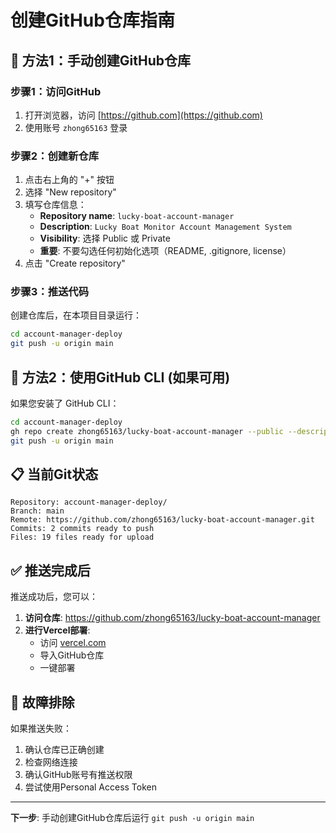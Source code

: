 # 创建GitHub仓库指南

## 🚀 方法1：手动创建GitHub仓库

### 步骤1：访问GitHub
1. 打开浏览器，访问 [https://github.com](https://github.com)
2. 使用账号 `zhong65163` 登录

### 步骤2：创建新仓库
1. 点击右上角的 "+" 按钮
2. 选择 "New repository"
3. 填写仓库信息：
   - **Repository name**: `lucky-boat-account-manager`
   - **Description**: `Lucky Boat Monitor Account Management System`
   - **Visibility**: 选择 Public 或 Private
   - **重要**: 不要勾选任何初始化选项（README, .gitignore, license）
4. 点击 "Create repository"

### 步骤3：推送代码
创建仓库后，在本项目目录运行：
```bash
cd account-manager-deploy
git push -u origin main
```

## 🚀 方法2：使用GitHub CLI (如果可用)

如果您安装了 GitHub CLI：
```bash
cd account-manager-deploy
gh repo create zhong65163/lucky-boat-account-manager --public --description "Lucky Boat Monitor Account Management System"
git push -u origin main
```

## 📋 当前Git状态

```
Repository: account-manager-deploy/
Branch: main
Remote: https://github.com/zhong65163/lucky-boat-account-manager.git
Commits: 2 commits ready to push
Files: 19 files ready for upload
```

## ✅ 推送完成后

推送成功后，您可以：

1. **访问仓库**: https://github.com/zhong65163/lucky-boat-account-manager
2. **进行Vercel部署**:
   - 访问 [vercel.com](https://vercel.com)
   - 导入GitHub仓库
   - 一键部署

## 🔧 故障排除

如果推送失败：
1. 确认仓库已正确创建
2. 检查网络连接
3. 确认GitHub账号有推送权限
4. 尝试使用Personal Access Token

---

**下一步**: 手动创建GitHub仓库后运行 `git push -u origin main`